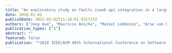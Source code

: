 ```yaml
---
title: "An exploratory study on faults inweb api integration in a large-scale payment company"
date: 2018-01-01
publishDate: 2022-02-02T11:10:01.931727Z
authors: ["Joop Aué", "Maurı́cio Aniche", "Maikel Lobbezoo", "Arie van Deursen"]
publication_types: ["1"]
abstract: ""
featured: false
publication: "*2018 IEEE/ACM 40th International Conference on Software Engineering: Software Engineering in Practice Track (ICSE-SEIP)*"
---
```


